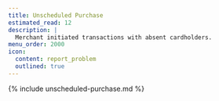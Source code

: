 ```yaml
---
title: Unscheduled Purchase
estimated_read: 12
description: |
  Merchant initiated transactions with absent cardholders.
menu_order: 2000
icon:
  content: report_problem
  outlined: true
---
```


{% include unscheduled-purchase.md %}
